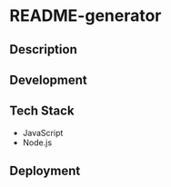 # README-generator

## Description

## Development

## Tech Stack
- JavaScript
- Node.js

## Deployment